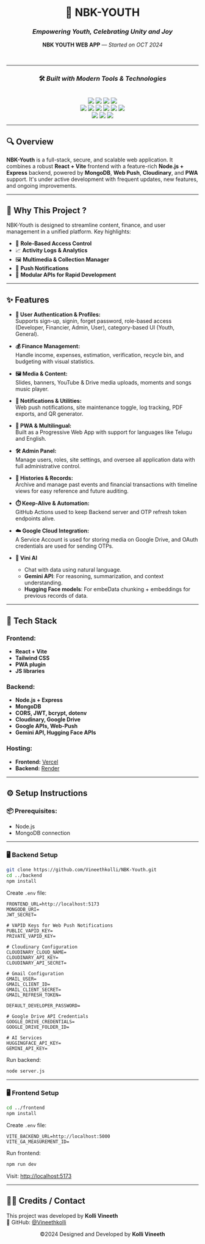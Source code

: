 <div align="center">

# 🌟 **NBK-YOUTH**  
### *Empowering Youth, Celebrating Unity and Joy*

**NBK YOUTH WEB APP** — *Started on OCT 2024*

<br/>
</div>

---

<div align="center">

### 🛠️ *Built with Modern Tools & Technologies*

<br/>

<!-- Row 1 -->
<img src="https://img.shields.io/badge/React-20232A?style=for-the-badge&logo=react&logoColor=61DAFB" />
<img src="https://img.shields.io/badge/Express-black?style=for-the-badge&logo=express" />
<img src="https://img.shields.io/badge/npm-CB3837?style=for-the-badge&logo=npm&logoColor=white" />
<img src="https://img.shields.io/badge/MongoDB-47A248?style=for-the-badge&logo=mongodb&logoColor=white" />

<!-- Row 2 -->
<br/>
<img src="https://img.shields.io/badge/Vite-646CFF?style=for-the-badge&logo=vite&logoColor=white" />
<img src="https://img.shields.io/badge/Tailwind_CSS-06B6D4?style=for-the-badge&logo=tailwindcss&logoColor=white" />
<img src="https://img.shields.io/badge/JavaScript-F7DF1E?style=for-the-badge&logo=javascript&logoColor=black" />
<img src="https://img.shields.io/badge/Cloudinary-3448C5?style=for-the-badge&logo=cloudinary&logoColor=white" />
<img src="https://img.shields.io/badge/Google_Cloud-4285F4?style=for-the-badge&logo=googlecloud&logoColor=white" />
<img src="https://img.shields.io/badge/Axios-5A29E4?style=for-the-badge&logo=postman&logoColor=white" />

<!-- Row 3 -->
<br/>
<img src="https://img.shields.io/badge/Vini_AI-purple?style=for-the-badge&logo=ai" />
<img src="https://img.shields.io/badge/Gemini_API-4285F4?style=for-the-badge&logo=api&logoColor=white" />
<img src="https://img.shields.io/badge/HuggingFace-yellow?style=for-the-badge&logo=huggingface&logoColor=black" />

</div>

---

## 🔍 Overview

**NBK-Youth** is a full-stack, secure, and scalable web application. It combines a robust **React + Vite** frontend with a feature-rich **Node.js + Express** backend, powered by **MongoDB**, **Web Push**, **Cloudinary**, and **PWA** support. It's under active development with frequent updates, new features, and ongoing improvements.

---

## 📌 Why This Project ?

NBK-Youth is designed to streamline content, finance, and user management in a unified platform. Key highlights:

- 🔐 **Role-Based Access Control**
- 📈 **Activity Logs & Analytics**
- 🖼️ **Multimedia & Collection Manager**
- 🔔 **Push Notifications**
- 🧩 **Modular APIs for Rapid Development**

---

## ✨ Features

- **👤 User Authentication & Profiles:**  
  Supports sign-up, signin, forget password, role-based access (Developer, Financier, Admin, User),  category-based UI (Youth, General).

- **💰 Finance Management:**  
  Handle income, expenses, estimation, verification, recycle bin, and budgeting with visual statistics.

- **🖼️ Media & Content:**  
  Slides, banners, YouTube & Drive media uploads, moments and songs music player.

- **🔔 Notifications & Utilities:**  
  Web push notifications, site maintenance toggle, log tracking, PDF exports, and QR generator.

- **🧩 PWA & Multilingual:**  
  Built as a Progressive Web App with support for languages like Telugu and English.

- **🛠️ Admin Panel:**  
  Manage users, roles, site settings, and oversee all application data with full administrative control.

 - **📜 Histories & Records:**  
   Archive and manage past events and financial transactions with timeline views for easy reference and future auditing.

- **⏱️ Keep-Alive & Automation:**  
   GitHub Actions used to keep Backend server and OTP refresh token endpoints alive.  

- **☁️ Google Cloud Integration:**  
   A Service Account is used for storing media on Google Drive, and OAuth credentials are used for sending OTPs.  

- **🤖 Vini AI**  
  - Chat with data using natural language.  
  - **Gemini API**: For reasoning, summarization, and context understanding.  
  - **Hugging Face models**: For embeData chunking + embeddings for previous records of data.  
  
---

## 🧱 Tech Stack

### Frontend:
- **React + Vite**
- **Tailwind CSS**
- **PWA plugin**
- **JS libraries**

### Backend:
- **Node.js + Express**
- **MongoDB**
- **CORS, JWT, bcrypt, dotenv**
- **Cloudinary, Google Drive**
- **Google APIs, Web-Push**
- **Gemini API, Hugging Face APIs**

### Hosting:
- **Frontend:** [Vercel](https://vercel.com/)
- **Backend:** [Render](https://render.com/)

---

## ⚙️ Setup Instructions

### 📦 Prerequisites:
- Node.js
- MongoDB connection

---

### 🖥️ Backend Setup

```bash
git clone https://github.com/Vineethkolli/NBK-Youth.git
cd ../backend
npm install
```

Create `.env` file:

```
FRONTEND_URL=http://localhost:5173
MONGODB_URI=
JWT_SECRET=

# VAPID Keys for Web Push Notifications
PUBLIC_VAPID_KEY=
PRIVATE_VAPID_KEY=

# Cloudinary Configuration
CLOUDINARY_CLOUD_NAME=
CLOUDINARY_API_KEY=
CLOUDINARY_API_SECRET=

# Gmail Configuration
GMAIL_USER=
GMAIL_CLIENT_ID=
GMAIL_CLIENT_SECRET=
GMAIL_REFRESH_TOKEN=

DEFAULT_DEVELOPER_PASSWORD=

# Google Drive API Credentials
GOOGLE_DRIVE_CREDENTIALS=
GOOGLE_DRIVE_FOLDER_ID=

# AI Services
HUGGINGFACE_API_KEY=
GEMINI_API_KEY=
```

Run backend:

```bash
node server.js
```

---

### 🖥️ Frontend Setup

```bash
cd ../frontend
npm install
```

Create `.env` file:

```
VITE_BACKEND_URL=http://localhost:5000
VITE_GA_MEASUREMENT_ID=
```

Run frontend:

```bash
npm run dev
```

Visit: [http://localhost:5173](http://localhost:5173)

---

## 🙋‍♂️ Credits / Contact

This project was developed by **Kolli Vineeth**  
🔗 GitHub: [@Vineethkolli](https://github.com/Vineethkolli)


<div align="center"> ©2024 Designed and Developed by <strong>Kolli Vineeth</strong> </div>
